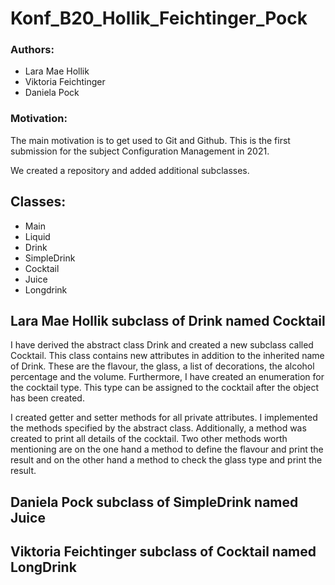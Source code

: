 # Konf_B20_Hollik_Feichtinger_Pock
### Authors: 
- Lara Mae Hollik
- Viktoria Feichtinger
- Daniela Pock

### Motivation:
The main motivation is to get used to Git and Github. This is the first submission for the subject Configuration Management in 2021.

We created a repository and added additional subclasses. 

## Classes:
- Main
- Liquid
- Drink
- SimpleDrink
- Cocktail
- Juice
- Longdrink


## Lara Mae Hollik subclass of Drink named Cocktail
I have derived the abstract class Drink and created a new subclass called Cocktail. This class contains new attributes in addition to the inherited name of Drink. These are the flavour, the glass, a list of decorations, the alcohol percentage and the volume.
Furthermore, I have created an enumeration for the cocktail type. This type can be assigned to the cocktail after the object has been created.

I created getter and setter methods for all private attributes. I implemented the methods specified by the abstract class. Additionally, a method was created to print all details of the cocktail. Two other methods worth mentioning are on the one hand a method to define the flavour and print the result and on the other hand a method to check the glass type and print the result.




## Daniela Pock subclass of SimpleDrink named Juice

## Viktoria Feichtinger subclass of Cocktail named LongDrink
